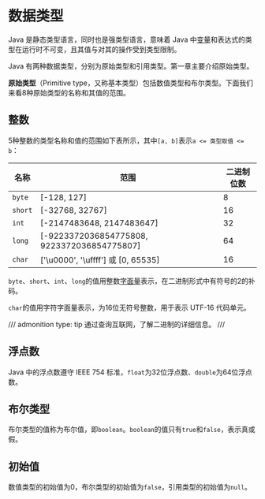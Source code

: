 # 数据类型

Java 是静态类型语言，同时也是强类型语言，意味着 Java 中[变量](variable.md)和表达式的类型在运行时不可变，且其值与对其的操作受到类型限制。

Java 有两种数据类型，分别为原始类型和引用类型。第一章主要介绍原始类型。

**原始类型**（Primitive type，又称基本类型）包括数值类型和布尔类型。下面我们来看8种原始类型的名称和其值的范围。

## 整数

5种整数的类型名称和值的范围如下表所示，其中`[a, b]`表示`a <= 类型取值 <= b`：

| 名称      | 范围                                          | 二进制位数 |
|---------|---------------------------------------------|-------|
| `byte`  | [-128, 127]                                 | 8     |
| `short` | [-32768, 32767]                             | 16    |
| `int`   | [-2147483648, 2147483647]                   | 32    |
| `long`  | [-9223372036854775808, 9223372036854775807] | 64    |
| `char`  | ['\u0000', '\uffff'] 或 [0, 65535]           | 16    |

`byte`、`short`、`int`、`long`的值用整数[字面量](exp/literal.md)表示，在二进制形式中有符号的2的补码。

`char`的值用字符字面量表示，为16位无符号整数，用于表示 UTF-16 代码单元。

/// admonition
    type: tip
通过查询互联网，了解二进制的详细信息。
///

## 浮点数

Java 中的浮点数遵守 IEEE 754 标准，`float`为32位浮点数、`double`为64位浮点数。

## 布尔类型

布尔类型的值称为布尔值，即`boolean`。`boolean`的值只有`true`和`false`，表示真或假。

## 初始值

数值类型的初始值为0，布尔类型的初始值为`false`，引用类型的初始值为`null`。
